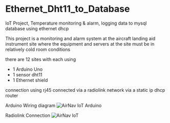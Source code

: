 # Ethernet_Dht11_to_Database
IoT Project, Temperature monitoring &amp; alarm, logging data to mysql database using ethernet dhcp

This project is a monitoring and alarm system at the aircraft landing aid instrument site where the equipment and servers at the site must be in relatively cold room conditions

there are 12 sites with each using
- 1 Arduino Uno
- 1 sensor dht11
- 1 Ethernet shield

connection using rj45 connected via a radiolink network via a static ip dhcp router

Arduino Wiring diagram
![AirNav IoT Arduino](https://user-images.githubusercontent.com/86996832/152488866-83abf5a6-8922-486f-b5e1-2cb7a1beb031.jpg)



Radiolink Connection
![AirNav IoT](https://user-images.githubusercontent.com/86996832/152488880-09f812a8-42b2-4415-85a5-fa43267048a8.jpg)
